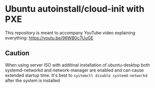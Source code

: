# Ubuntu autoinstall/cloud-init with PXE

This repository is meant to accompany YouTube video explaining everything:
https://youtu.be/96WB0c7UuGE

## Caution
When using server ISO with additinal installation of ubuntu-desktop both systemd-networkd and network-manager are enabled and can cause extended startup time. It's best to `systemctl disable systemd-networkd` after the system is installed
